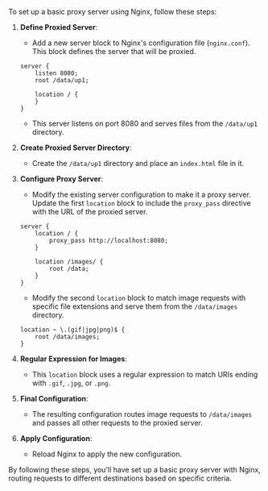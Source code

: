 To set up a basic proxy server using Nginx, follow these steps:

1. **Define Proxied Server**:
   - Add a new server block to Nginx's configuration file (`nginx.conf`). This block defines the server that will be proxied.
   
   ```nginx
   server {
       listen 8080;
       root /data/up1;

       location / {
       }
   }
   ```

   - This server listens on port 8080 and serves files from the `/data/up1` directory.

2. **Create Proxied Server Directory**:
   - Create the `/data/up1` directory and place an `index.html` file in it.

3. **Configure Proxy Server**:
   - Modify the existing server configuration to make it a proxy server. Update the first `location` block to include the `proxy_pass` directive with the URL of the proxied server.
   
   ```nginx
   server {
       location / {
           proxy_pass http://localhost:8080;
       }

       location /images/ {
           root /data;
       }
   }
   ```

   - Modify the second `location` block to match image requests with specific file extensions and serve them from the `/data/images` directory.
   
   ```nginx
   location ~ \.(gif|jpg|png)$ {
       root /data/images;
   }
   ```

4. **Regular Expression for Images**:
   - This `location` block uses a regular expression to match URIs ending with `.gif`, `.jpg`, or `.png`.

5. **Final Configuration**:
   - The resulting configuration routes image requests to `/data/images` and passes all other requests to the proxied server.

6. **Apply Configuration**:
   - Reload Nginx to apply the new configuration.

By following these steps, you'll have set up a basic proxy server with Nginx, routing requests to different destinations based on specific criteria.